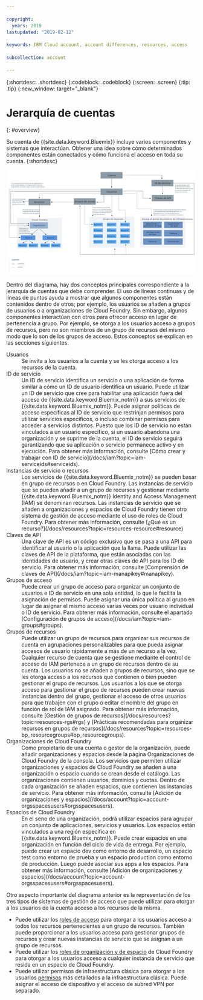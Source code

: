 ```yaml
---

copyright:
  years: 2019
lastupdated: "2019-02-12"

keywords: IBM Cloud account, account differences, resources, access

subcollection: account

---
```


{:shortdesc: .shortdesc}
{:codeblock: .codeblock}
{:screen: .screen}
{:tip: .tip}
{:new_window: target="_blank"}


# Jerarquía de cuentas
{: #overview}

Su cuenta de {{site.data.keyword.Bluemix}} incluye varios componentes y sistemas que interactúan. Obtener una idea sobre cómo determinados componentes están conectados y cómo funciona el acceso en toda su cuenta.
{:shortdesc}

<a href="https://cloud.ibm.com/docs/api/content/account/images/account_diagram.svg">
  <img src="images/account_diagram.svg" alt="diagrama de cuenta">
</a>

Dentro del diagrama, hay dos conceptos principales correspondiente a la jerarquía de cuentas que debe comprender. El uso de líneas continuas y de líneas de puntos ayuda a mostrar que algunos componentes están contenidos dentro de otros; por ejemplo, los usuarios se añaden a grupos de usuarios o a organizaciones de Cloud Foundry. Sin embargo, algunos componentes interactúan con otros para ofrecer acceso en lugar de pertenencia a grupo. Por ejemplo, se otorga a los usuarios acceso a grupos de recursos, pero no son miembros de un grupo de recursos del mismo modo que lo son de los grupos de acceso. Estos conceptos se explican en las secciones siguientes.

<dl>
<dt>Usuarios</dt>
<dd>Se invita a los usuarios a la cuenta y se les otorga acceso a los recursos de la cuenta.</dd>
<dt>ID de servicio</dt>
<dd>Un ID de servicio identifica un servicio o una aplicación de forma similar a cómo un ID de usuario identifica un usuario. Puede utilizar un ID de servicio que cree para habilitar una aplicación fuera del acceso de {{site.data.keyword.Bluemix_notm}} a sus servicios de {{site.data.keyword.Bluemix_notm}}. Puede asignar políticas de acceso específicas al ID de servicio que restrinjan permisos para utilizar servicios específicos, o incluso combinar permisos para acceder a servicios distintos. Puesto que los ID de servicio no están vinculados a un usuario específico, si un usuario abandona una organización y se suprime de la cuenta, el ID de servicio seguirá garantizando que su aplicación o servicio permanece activo y en ejecución. Para obtener más información, consulte [Cómo crear y trabajar con ID de servicio](/docs/iam?topic=iam-serviceids#serviceids).</dd>
<dt>Instancias de servicio o recursos</dt>
<dd>Los servicios de {{site.data.keyword.Bluemix_notm}} se pueden basar en grupo de recursos o en Cloud Foundry. Las instancias de servicio que se pueden añadir a un grupo de recursos y gestionar mediante {{site.data.keyword.Bluemix_notm}} Identity and Access Management (IAM) se denominan recursos. Las instancias de servicio que se añaden a organizaciones y espacios de Cloud Foundry tienen otro sistema de gestión de acceso mediante el uso de roles de Cloud Foundry. Para obtener más información, consulte [¿Qué es un recurso?](/docs/resources?topic=resources-resource#resource)</dd>
<dt>Claves de API</dt>
<dd>Una clave de API es un código exclusivo que se pasa a una API para identificar al usuario o la aplicación que la llama. Puede utilizar las claves de API de la plataforma, que están asociadas con las identidades de usuario, y crear otras claves de API para los ID de servicio. Para obtener más información, consulte [Comprensión de claves de API](/docs/iam?topic=iam-manapikey#manapikey).</dd>
<dt>Grupos de acceso</dt>
<dd>Puede crear un grupo de acceso para organizar un conjunto de usuarios e ID de servicio en una sola entidad, lo que le facilita la asignación de permisos. Puede asignar una única política al grupo en lugar de asignar el mismo acceso varias veces por usuario individual o ID de servicio. Para obtener más información, consulte el apartado [Configuración de grupos de acceso](/docs/iam?topic=iam-groups#groups).</dd>
<dt>Grupos de recursos</dt>
<dd>Puede utilizar un grupo de recursos para organizar sus recursos de cuenta en agrupaciones personalizables para que pueda asignar accesos de usuario rápidamente a más de un recurso a la vez. Cualquier recurso de cuenta que se gestione mediante el control de acceso de IAM pertenece a un grupo de recursos dentro de su cuenta. Los usuarios no se añaden a grupos de recursos, sino que se les otorga acceso a los recursos que contienen o bien pueden gestionar el grupo de recursos. Los usuarios a los que se otorga acceso para gestionar el grupo de recursos pueden crear nuevas instancias dentro del grupo, gestionar el acceso de otros usuarios para que trabajen con el grupo o editar el nombre del grupo en función de rol de IAM asignado. Para obtener más información, consulte [Gestión de grupos de recursos](/docs/resources?topic=resources-rgs#rgs) y [Prácticas recomendadas para organizar recursos en grupos de recursos](/docs/resources?topic=resources-bp_resourcegroups#bp_resourcegroups).</dd>
<dt>Organizaciones de Cloud Foundry</dt>
<dd>Como propietario de una cuenta o gestor de la organización, puede añadir organizaciones y espacios desde la página Organizaciones de Cloud Foundry de la consola. Los servicios que permiten utilizar organizaciones y espacios de Cloud Foundry se añaden a una organización o espacio cuando se crean desde el catálogo. Las organizaciones contienen usuarios, dominios y cuotas. Dentro de cada organización se añaden espacios, que contienen las instancias de servicio. Para obtener más información, consulte [Adición de organizaciones y espacios](/docs/account?topic=account-orgsspacesusers#orgsspacesusers).</dd>
<dt>Espacios de Cloud Foundry</dt>
<dd>En el seno de una organización, podrá utilizar espacios para agrupar un conjunto de aplicaciones, servicios y usuarios. Los espacios están vinculados a una región específica en {{site.data.keyword.Bluemix_notm}}. Puede crear espacios en una organización en función del ciclo de vida de entrega. Por ejemplo, puede crear un espacio dev como entorno de desarrollo, un espacio test como entorno de prueba y un espacio production como entorno de producción. Luego puede asociar sus apps a los espacios. Para obtener más información, consulte [Adición de organizaciones y espacios](/docs/account?topic=account-orgsspacesusers#orgsspacesusers).</dd>
</dl>

Otro aspecto importante del diagrama anterior es la representación de los tres tipos de sistemas de gestión de acceso que puede utilizar para otorgar a los usuarios de la cuenta acceso a los recursos de la misma.

  * Puede utilizar los [roles de acceso](/docs/iam?topic=iam-iamusermanrol#iamusermanrol) para otorgar a los usuarios acceso a todos los recursos pertenecientes a un grupo de recursos. También puede proporcionar a los usuarios acceso para gestionar grupos de recursos y crear nuevas instancias de servicio que se asignan a un grupo de recursos.
  * Puede utilizar los [roles de organización y de espacio](/docs/iam?topic=iam-cfroles#cfroles) de Cloud Foundry para otorgar a los usuarios acceso a cualquier instancia de servicio que resida en un espacio de Cloud Foundry.
  * Puede utilizar permisos de infraestructura clásica para otorgar a los usuarios [permisos](/docs/iam?topic=iam-infrapermission#infrapermission) más detallados a la infraestructura clásica. Puede asignar el acceso de dispositivo y el acceso de subred VPN por separado.
